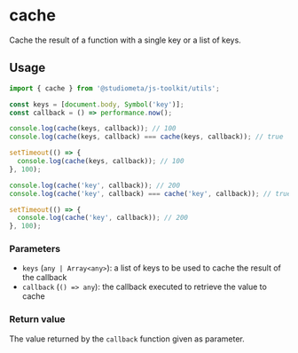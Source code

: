 # cache

Cache the result of a function with a single key or a list of keys.

## Usage

```js twoslash
import { cache } from '@studiometa/js-toolkit/utils';

const keys = [document.body, Symbol('key')];
const callback = () => performance.now();

console.log(cache(keys, callback)); // 100
console.log(cache(keys, callback) === cache(keys, callback)); // true

setTimeout(() => {
  console.log(cache(keys, callback)); // 100
}, 100);

console.log(cache('key', callback)); // 200
console.log(cache('key', callback) === cache('key', callback)); // true

setTimeout(() => {
  console.log(cache('key', callback)); // 200
}, 100);
```

### Parameters

- `keys` (`any | Array<any>`): a list of keys to be used to cache the result of the callback
- `callback` (`() => any`): the callback executed to retrieve the value to cache

### Return value

The value returned by the `callback` function given as parameter.
